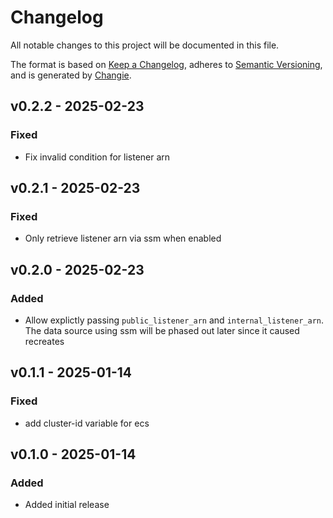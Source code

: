 # Changelog
All notable changes to this project will be documented in this file.

The format is based on [Keep a Changelog](https://keepachangelog.com/en/1.0.0/),
adheres to [Semantic Versioning](https://semver.org/spec/v2.0.0.html),
and is generated by [Changie](https://github.com/miniscruff/changie).


## v0.2.2 - 2025-02-23
### Fixed
* Fix invalid condition for listener arn

## v0.2.1 - 2025-02-23
### Fixed
* Only retrieve listener arn via ssm when enabled

## v0.2.0 - 2025-02-23
### Added
* Allow explictly passing `public_listener_arn` and `internal_listener_arn`. The data source using ssm will be phased out later since it caused recreates

## v0.1.1 - 2025-01-14
### Fixed
* add cluster-id variable for ecs

## v0.1.0 - 2025-01-14
### Added
* Added initial release
